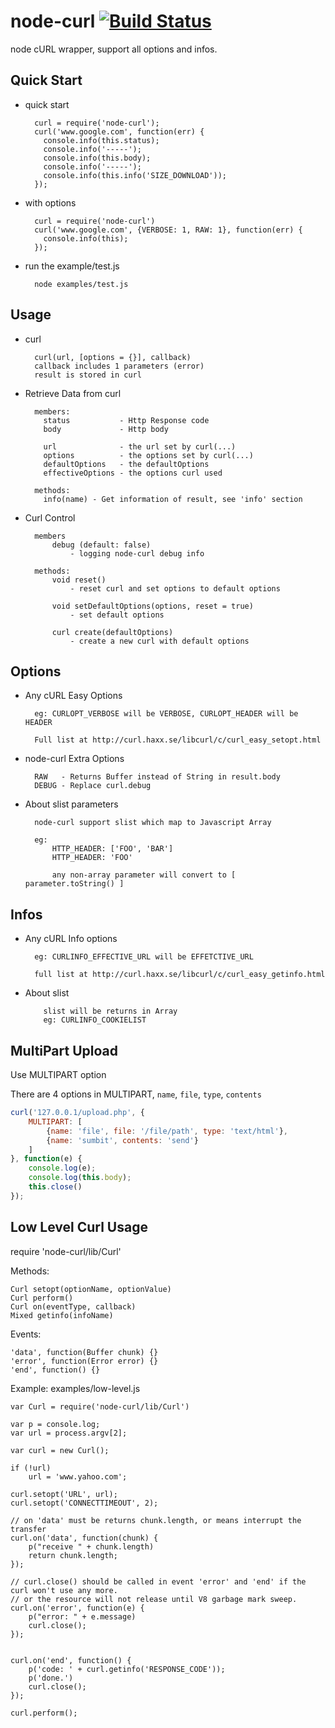 node-curl [![Build Status](https://secure.travis-ci.org/jiangmiao/node-curl.png?branch=master)](http://travis-ci.org/jiangmiao/node-curl)
=========

node cURL wrapper, support all options and infos.

Quick Start
-----------

* quick start

        curl = require('node-curl');
        curl('www.google.com', function(err) {
          console.info(this.status);
          console.info('-----');
          console.info(this.body);
          console.info('-----');
          console.info(this.info('SIZE_DOWNLOAD'));
        });


* with options

        curl = require('node-curl')
        curl('www.google.com', {VERBOSE: 1, RAW: 1}, function(err) {
          console.info(this);
        });

* run the example/test.js

        node examples/test.js

Usage
-----

* curl

        curl(url, [options = {}], callback)
        callback includes 1 parameters (error)
        result is stored in curl

* Retrieve Data from curl

        members:
          status           - Http Response code
          body             - Http body

          url              - the url set by curl(...)
          options          - the options set by curl(...)
          defaultOptions   - the defaultOptions
          effectiveOptions - the options curl used

        methods:
          info(name) - Get information of result, see 'info' section

* Curl Control

        members
            debug (default: false)
                - logging node-curl debug info

        methods:
            void reset()
                - reset curl and set options to default options

            void setDefaultOptions(options, reset = true)
                - set default options

            curl create(defaultOptions)
                - create a new curl with default options

Options
-------
* Any cURL Easy Options

        eg: CURLOPT_VERBOSE will be VERBOSE, CURLOPT_HEADER will be HEADER

        Full list at http://curl.haxx.se/libcurl/c/curl_easy_setopt.html

* node-curl Extra Options

        RAW   - Returns Buffer instead of String in result.body
        DEBUG - Replace curl.debug

* About slist parameters

        node-curl support slist which map to Javascript Array

        eg:
            HTTP_HEADER: ['FOO', 'BAR']
            HTTP_HEADER: 'FOO'

            any non-array parameter will convert to [ parameter.toString() ]

Infos
-----
* Any cURL Info options

        eg: CURLINFO_EFFECTIVE_URL will be EFFETCTIVE_URL

        full list at http://curl.haxx.se/libcurl/c/curl_easy_getinfo.html


* About slist

          slist will be returns in Array
          eg: CURLINFO_COOKIELIST

MultiPart Upload
----------------
Use MULTIPART option

There are 4 options in MULTIPART, `name`, `file`, `type`, `contents`

```javascript
curl('127.0.0.1/upload.php', {
    MULTIPART: [
        {name: 'file', file: '/file/path', type: 'text/html'},
        {name: 'sumbit', contents: 'send'}
    ]
}, function(e) {
    console.log(e);
    console.log(this.body);
    this.close()
});
```

Low Level Curl Usage
--------------------

require 'node-curl/lib/Curl'

Methods:

    Curl setopt(optionName, optionValue)
    Curl perform()
    Curl on(eventType, callback)
    Mixed getinfo(infoName)

Events:

    'data', function(Buffer chunk) {}
    'error', function(Error error) {}
    'end', function() {}

Example: examples/low-level.js

    var Curl = require('node-curl/lib/Curl')

    var p = console.log;
    var url = process.argv[2];

    var curl = new Curl();

    if (!url)
        url = 'www.yahoo.com';

    curl.setopt('URL', url);
    curl.setopt('CONNECTTIMEOUT', 2);

    // on 'data' must be returns chunk.length, or means interrupt the transfer
    curl.on('data', function(chunk) {
        p("receive " + chunk.length)
        return chunk.length;
    });

    // curl.close() should be called in event 'error' and 'end' if the curl won't use any more.
    // or the resource will not release until V8 garbage mark sweep.
    curl.on('error', function(e) {
        p("error: " + e.message)
        curl.close();
    });


    curl.on('end', function() {
        p('code: ' + curl.getinfo('RESPONSE_CODE'));
        p('done.')
        curl.close();
    });

    curl.perform();
